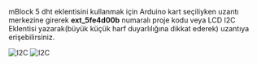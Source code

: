 mBlock 5 dht eklentisini kullanmak için Arduino kart seçiliyken uzantı merkezine girerek **ext_5fe4d00b** numaralı proje kodu 
veya LCD I2C Eklentisi yazarak(büyük küçük harf duyarlılığına dikkat ederek) uzantıya erişebilirsiniz.

![I2C](https://user-images.githubusercontent.com/47238858/120892998-9c147300-c619-11eb-90f0-451d67c4c382.PNG)
![I2C](https://user-images.githubusercontent.com/47238858/120892997-9ae34600-c619-11eb-824c-f6f66737e609.PNG)
